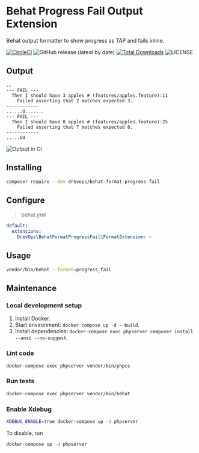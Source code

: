 # Behat Progress Fail Output Extension
Behat output formatter to show progress as TAP and fails inline.

[![CircleCI](https://circleci.com/gh/drevops/behat-format-progress-fail.svg?style=shield)](https://circleci.com/gh/drevops/behat-format-progress-fail)
![GitHub release (latest by date)](https://img.shields.io/github/v/release/drevops/behat-format-progress-fail)
[![Total Downloads](https://poser.pugx.org/drevops/behat-format-progress-fail/downloads)](https://packagist.org/packages/drevops/behat-format-progress-fail)
![LICENSE](https://img.shields.io/github/license/drevops/behat-format-progress-fail)


## Output
```
..
--- FAIL ---
  Then I should have 3 apples # (features/apples.feature):11
    Failed asserting that 2 matches expected 3.
------------
......U.......
--- FAIL ---
  Then I should have 8 apples # (features/apples.feature):25
    Failed asserting that 7 matches expected 8.
------------
.....UU
```

![Output in CI](https://cloud.githubusercontent.com/assets/378794/26039517/1765b812-395f-11e7-9932-dd1aa43a97d4.png)

## Installing

```bash
composer require --dev drevops/behat-format-progress-fail
```

## Configure

>behat.yml
```yaml
default:
  extensions:
    DrevOps\BehatFormatProgressFail\FormatExtension: ~
```
## Usage

```bash
vendor/bin/behat --format=progress_fail
```

## Maintenance

### Local development setup

1. Install Docker.
2. Start environment: `docker-compose up -d --build`.
3. Install dependencies: `docker-compose exec phpserver composer install --ansi --no-suggest`.

### Lint code

```bash
docker-compose exec phpserver vendor/bin/phpcs
```

### Run tests

```bash
docker-compose exec phpserver vendor/bin/behat
```

### Enable Xdebug

```bash
XDEBUG_ENABLE=true docker-compose up -d phpserver
```

To disable, run

```bash
docker-compose up -d phpserver
```
